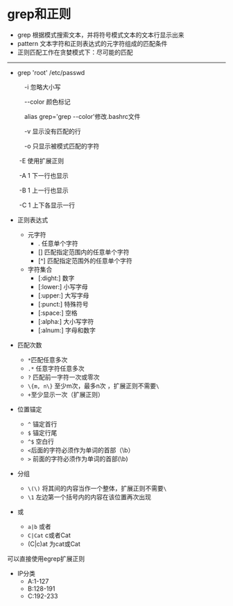 # grep和正则 

* grep 根据模式搜索文本，并将符号模式文本的文本行显示出来
* pattern 文本字符和正则表达式的元字符组成的匹配条件
* 正则匹配工作在贪婪模式下：尽可能的匹配

****

* grep 'root' /etc/passwd

      -i 忽略大小写

      --color 颜色标记

      alias grep='grep --color'修改.bashrc文件

      -v 显示没有匹配的行

      -o 只显示被模式匹配的字符

  ​    -E 使用扩展正则

  ​    -A 1 下一行也显示

  ​    -B 1 上一行也显示

  ​    -C 1 上下各显示一行


* 正则表达式

  * 元字符
    * .  任意单个字符
    * [] 匹配指定范围内的任意单个字符
    * [^] 匹配指定范围外的任意单个字符
  * 字符集合
    * [:dight:] 数字
    * [:lower:] 小写字母
    * [:upper:] 大写字母
    * [:punct:] 特殊符号
    * [:space:] 空格
    * [:alpha:] 大小写字符
    * [:alnum:] 字母和数字


* 匹配次数

  * `*`匹配任意多次
  * `.*` 任意字符任意多次
  * `?` 匹配前一字符一次或零次
  * `\{m, n\}` 至少m次，最多n次 ，扩展正则不需要`\`
  * `+`至少显示一次（扩展正则）



* 位置锚定

  * `^` 锚定首行
  * `$` 锚定行尾
  * `^$` 空白行
  * `<`后面的字符必须作为单词的首部（\b）
  * `>` 前面的字符必须作为单词的首部(\b)
* 分组

  * `\(\)` 将其间的内容当作一个整体，扩展正则不需要`\`
  * `\1` 左边第一个括号内的内容在该位置再次出现
* 或

  * `a|b` 或者
  * `C|Cat` c或者Cat
  * (C|c)at 为cat或Cat




可以直接使用egrep扩展正则

* IP分类
  * A:1-127
  * B:128-191
  * C:192-233